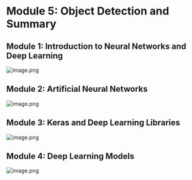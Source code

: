

# Module 5: Object Detection and Summary
## Module 1: Introduction to Neural Networks and Deep Learning
![image.png](https://prod-files-secure.s3.us-west-2.amazonaws.com/03e82b26-cccb-4906-bb56-adabcbdc0655/a8d40bcb-c482-4026-8872-311e16b2dc63/image.png?X-Amz-Algorithm=AWS4-HMAC-SHA256&X-Amz-Content-Sha256=UNSIGNED-PAYLOAD&X-Amz-Credential=ASIAZI2LB466RCM5VERS%2F20250208%2Fus-west-2%2Fs3%2Faws4_request&X-Amz-Date=20250208T122622Z&X-Amz-Expires=3600&X-Amz-Security-Token=IQoJb3JpZ2luX2VjEHQaCXVzLXdlc3QtMiJGMEQCIHlNFL0N8Bnkn7PBbgoPSp7C4XSRD6iTbjaXGSd3%2BHr3AiBe%2BATVgfTLAfrcxagy1xJ4RBajVhvZQe%2FK6E8QHtQEGCqIBAiN%2F%2F%2F%2F%2F%2F%2F%2F%2F%2F8BEAAaDDYzNzQyMzE4MzgwNSIMU7KvLEV8Oq7804sZKtwDU1KavI%2F%2FhA8suA%2BJ7%2FHkOxHEigSTXz1FHG0fpHhwtZ0vAo%2BZxo3ktto9TD4J%2BH%2F947Vmfm1bJRk7HtE%2F4905nC38DcQFQfi%2BJ7fZHqtQWMONICJB3dfA0cY6lOByns2D798G0SVr%2FttS%2BzeSZXOq53DDAHU2FKdgM0SjBxvlcNs3Asb3oq%2BfmCrpp62Nv3XDpzhzVRQsrVq%2FaqX5NAtPVVP7dSzEcgtf4KW1BZLuoO970rqfc9fJyuvGgTjz625rVMOErAiwJcTfhUdyaywwUJ4LUvsOyzIp52DtsqOKj%2F2kab4%2Fa2dKR5yBqM91gywU00ftyUI3l8U9SyJZck4J6nr%2FAT1jHGVMwTvkUzgATbSSJp9gnmt64oMgeUc6N0US7moRKYKhbah9k9tJurOP4K0wVHwjaxQbFugcwGe4ehu%2BJeHpJDuZrEm03z3rigwtOY9B86huwrF2c0BfUzCJt4OwuxqR%2BVjbk2aZ4FtTXHb5y9kDmYmG%2BTdzW6d0TJeziu1Iwu6ttbax%2F279g%2Fdp6pmTcSD01VMszn%2BnMdRzxYgUSUX4vtjPQkN7h7uPGDXUZTaL1Am5xcRuX8mVTp7tn9qF70phe4KCnO5xPdxCSObbfi4DDbWrOPsPx%2BIwtIWdvQY6pgENwSl%2BX7fpGSruun0aN1JCAYpYPaNQeMtPtqcl7dV2Qrfho4z3P9u4Yqq8HLjRYS2xX9njT9FhjEHfsSSHUz11ebD1LBnceEK3ag0JL01Kq7De%2BeLq6m0XdztHq4A9jwUptO%2F0zqLS%2B%2B%2BDxcLWgMbdfUP0AHtlgGGbASoZ7ocZ6tPKVq3pAGb27vIYEqF0I9czAsexgZgcuwyjIVj%2F0%2BfBMFb%2Fzokr&X-Amz-Signature=910d9863d5a6ec42b0b946426027b570bb5f298d295fabd199af71b66a85ec7d&X-Amz-SignedHeaders=host&x-id=GetObject)
## Module 2: Artificial Neural Networks
![image.png](https://prod-files-secure.s3.us-west-2.amazonaws.com/03e82b26-cccb-4906-bb56-adabcbdc0655/5157ca89-62da-41d9-a98f-6432b71047a9/image.png?X-Amz-Algorithm=AWS4-HMAC-SHA256&X-Amz-Content-Sha256=UNSIGNED-PAYLOAD&X-Amz-Credential=ASIAZI2LB466RCM5VERS%2F20250208%2Fus-west-2%2Fs3%2Faws4_request&X-Amz-Date=20250208T122622Z&X-Amz-Expires=3600&X-Amz-Security-Token=IQoJb3JpZ2luX2VjEHQaCXVzLXdlc3QtMiJGMEQCIHlNFL0N8Bnkn7PBbgoPSp7C4XSRD6iTbjaXGSd3%2BHr3AiBe%2BATVgfTLAfrcxagy1xJ4RBajVhvZQe%2FK6E8QHtQEGCqIBAiN%2F%2F%2F%2F%2F%2F%2F%2F%2F%2F8BEAAaDDYzNzQyMzE4MzgwNSIMU7KvLEV8Oq7804sZKtwDU1KavI%2F%2FhA8suA%2BJ7%2FHkOxHEigSTXz1FHG0fpHhwtZ0vAo%2BZxo3ktto9TD4J%2BH%2F947Vmfm1bJRk7HtE%2F4905nC38DcQFQfi%2BJ7fZHqtQWMONICJB3dfA0cY6lOByns2D798G0SVr%2FttS%2BzeSZXOq53DDAHU2FKdgM0SjBxvlcNs3Asb3oq%2BfmCrpp62Nv3XDpzhzVRQsrVq%2FaqX5NAtPVVP7dSzEcgtf4KW1BZLuoO970rqfc9fJyuvGgTjz625rVMOErAiwJcTfhUdyaywwUJ4LUvsOyzIp52DtsqOKj%2F2kab4%2Fa2dKR5yBqM91gywU00ftyUI3l8U9SyJZck4J6nr%2FAT1jHGVMwTvkUzgATbSSJp9gnmt64oMgeUc6N0US7moRKYKhbah9k9tJurOP4K0wVHwjaxQbFugcwGe4ehu%2BJeHpJDuZrEm03z3rigwtOY9B86huwrF2c0BfUzCJt4OwuxqR%2BVjbk2aZ4FtTXHb5y9kDmYmG%2BTdzW6d0TJeziu1Iwu6ttbax%2F279g%2Fdp6pmTcSD01VMszn%2BnMdRzxYgUSUX4vtjPQkN7h7uPGDXUZTaL1Am5xcRuX8mVTp7tn9qF70phe4KCnO5xPdxCSObbfi4DDbWrOPsPx%2BIwtIWdvQY6pgENwSl%2BX7fpGSruun0aN1JCAYpYPaNQeMtPtqcl7dV2Qrfho4z3P9u4Yqq8HLjRYS2xX9njT9FhjEHfsSSHUz11ebD1LBnceEK3ag0JL01Kq7De%2BeLq6m0XdztHq4A9jwUptO%2F0zqLS%2B%2B%2BDxcLWgMbdfUP0AHtlgGGbASoZ7ocZ6tPKVq3pAGb27vIYEqF0I9czAsexgZgcuwyjIVj%2F0%2BfBMFb%2Fzokr&X-Amz-Signature=4cb28a89a76818da730ec88d5fe90dfc05ffa32d55a1cbe74027b78104d5cd1b&X-Amz-SignedHeaders=host&x-id=GetObject)
## Module 3: Keras and Deep Learning Libraries
![image.png](https://prod-files-secure.s3.us-west-2.amazonaws.com/03e82b26-cccb-4906-bb56-adabcbdc0655/5089ce50-05f1-470d-ad42-42503bf1df5f/image.png?X-Amz-Algorithm=AWS4-HMAC-SHA256&X-Amz-Content-Sha256=UNSIGNED-PAYLOAD&X-Amz-Credential=ASIAZI2LB466RCM5VERS%2F20250208%2Fus-west-2%2Fs3%2Faws4_request&X-Amz-Date=20250208T122622Z&X-Amz-Expires=3600&X-Amz-Security-Token=IQoJb3JpZ2luX2VjEHQaCXVzLXdlc3QtMiJGMEQCIHlNFL0N8Bnkn7PBbgoPSp7C4XSRD6iTbjaXGSd3%2BHr3AiBe%2BATVgfTLAfrcxagy1xJ4RBajVhvZQe%2FK6E8QHtQEGCqIBAiN%2F%2F%2F%2F%2F%2F%2F%2F%2F%2F8BEAAaDDYzNzQyMzE4MzgwNSIMU7KvLEV8Oq7804sZKtwDU1KavI%2F%2FhA8suA%2BJ7%2FHkOxHEigSTXz1FHG0fpHhwtZ0vAo%2BZxo3ktto9TD4J%2BH%2F947Vmfm1bJRk7HtE%2F4905nC38DcQFQfi%2BJ7fZHqtQWMONICJB3dfA0cY6lOByns2D798G0SVr%2FttS%2BzeSZXOq53DDAHU2FKdgM0SjBxvlcNs3Asb3oq%2BfmCrpp62Nv3XDpzhzVRQsrVq%2FaqX5NAtPVVP7dSzEcgtf4KW1BZLuoO970rqfc9fJyuvGgTjz625rVMOErAiwJcTfhUdyaywwUJ4LUvsOyzIp52DtsqOKj%2F2kab4%2Fa2dKR5yBqM91gywU00ftyUI3l8U9SyJZck4J6nr%2FAT1jHGVMwTvkUzgATbSSJp9gnmt64oMgeUc6N0US7moRKYKhbah9k9tJurOP4K0wVHwjaxQbFugcwGe4ehu%2BJeHpJDuZrEm03z3rigwtOY9B86huwrF2c0BfUzCJt4OwuxqR%2BVjbk2aZ4FtTXHb5y9kDmYmG%2BTdzW6d0TJeziu1Iwu6ttbax%2F279g%2Fdp6pmTcSD01VMszn%2BnMdRzxYgUSUX4vtjPQkN7h7uPGDXUZTaL1Am5xcRuX8mVTp7tn9qF70phe4KCnO5xPdxCSObbfi4DDbWrOPsPx%2BIwtIWdvQY6pgENwSl%2BX7fpGSruun0aN1JCAYpYPaNQeMtPtqcl7dV2Qrfho4z3P9u4Yqq8HLjRYS2xX9njT9FhjEHfsSSHUz11ebD1LBnceEK3ag0JL01Kq7De%2BeLq6m0XdztHq4A9jwUptO%2F0zqLS%2B%2B%2BDxcLWgMbdfUP0AHtlgGGbASoZ7ocZ6tPKVq3pAGb27vIYEqF0I9czAsexgZgcuwyjIVj%2F0%2BfBMFb%2Fzokr&X-Amz-Signature=2febbfd917623642c353c1b21769aa327bc78ea01a4d9c585dcfc999060d4115&X-Amz-SignedHeaders=host&x-id=GetObject)
## Module 4: Deep Learning Models
![image.png](https://prod-files-secure.s3.us-west-2.amazonaws.com/03e82b26-cccb-4906-bb56-adabcbdc0655/4e22fcb0-cfbc-4d28-b961-b9b8fde071f0/image.png?X-Amz-Algorithm=AWS4-HMAC-SHA256&X-Amz-Content-Sha256=UNSIGNED-PAYLOAD&X-Amz-Credential=ASIAZI2LB466RCM5VERS%2F20250208%2Fus-west-2%2Fs3%2Faws4_request&X-Amz-Date=20250208T122622Z&X-Amz-Expires=3600&X-Amz-Security-Token=IQoJb3JpZ2luX2VjEHQaCXVzLXdlc3QtMiJGMEQCIHlNFL0N8Bnkn7PBbgoPSp7C4XSRD6iTbjaXGSd3%2BHr3AiBe%2BATVgfTLAfrcxagy1xJ4RBajVhvZQe%2FK6E8QHtQEGCqIBAiN%2F%2F%2F%2F%2F%2F%2F%2F%2F%2F8BEAAaDDYzNzQyMzE4MzgwNSIMU7KvLEV8Oq7804sZKtwDU1KavI%2F%2FhA8suA%2BJ7%2FHkOxHEigSTXz1FHG0fpHhwtZ0vAo%2BZxo3ktto9TD4J%2BH%2F947Vmfm1bJRk7HtE%2F4905nC38DcQFQfi%2BJ7fZHqtQWMONICJB3dfA0cY6lOByns2D798G0SVr%2FttS%2BzeSZXOq53DDAHU2FKdgM0SjBxvlcNs3Asb3oq%2BfmCrpp62Nv3XDpzhzVRQsrVq%2FaqX5NAtPVVP7dSzEcgtf4KW1BZLuoO970rqfc9fJyuvGgTjz625rVMOErAiwJcTfhUdyaywwUJ4LUvsOyzIp52DtsqOKj%2F2kab4%2Fa2dKR5yBqM91gywU00ftyUI3l8U9SyJZck4J6nr%2FAT1jHGVMwTvkUzgATbSSJp9gnmt64oMgeUc6N0US7moRKYKhbah9k9tJurOP4K0wVHwjaxQbFugcwGe4ehu%2BJeHpJDuZrEm03z3rigwtOY9B86huwrF2c0BfUzCJt4OwuxqR%2BVjbk2aZ4FtTXHb5y9kDmYmG%2BTdzW6d0TJeziu1Iwu6ttbax%2F279g%2Fdp6pmTcSD01VMszn%2BnMdRzxYgUSUX4vtjPQkN7h7uPGDXUZTaL1Am5xcRuX8mVTp7tn9qF70phe4KCnO5xPdxCSObbfi4DDbWrOPsPx%2BIwtIWdvQY6pgENwSl%2BX7fpGSruun0aN1JCAYpYPaNQeMtPtqcl7dV2Qrfho4z3P9u4Yqq8HLjRYS2xX9njT9FhjEHfsSSHUz11ebD1LBnceEK3ag0JL01Kq7De%2BeLq6m0XdztHq4A9jwUptO%2F0zqLS%2B%2B%2BDxcLWgMbdfUP0AHtlgGGbASoZ7ocZ6tPKVq3pAGb27vIYEqF0I9czAsexgZgcuwyjIVj%2F0%2BfBMFb%2Fzokr&X-Amz-Signature=ba26bd563a5ff92dd7f7fc05356be3287603b3b339086b70b43a8d1901776f45&X-Amz-SignedHeaders=host&x-id=GetObject)